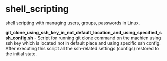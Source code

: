 # shell_scripting

shell scripting with managing users, groups, passwords in Linux.

**git_clone_using_ssh_key_in_not_default_location_and_using_specified_ssh_config.sh** - Script for running git clone command on the machien using ssh key which is located not in default place and using specific ssh config. After executing this script all the ssh-related settings (configs) restored to the initial state.
